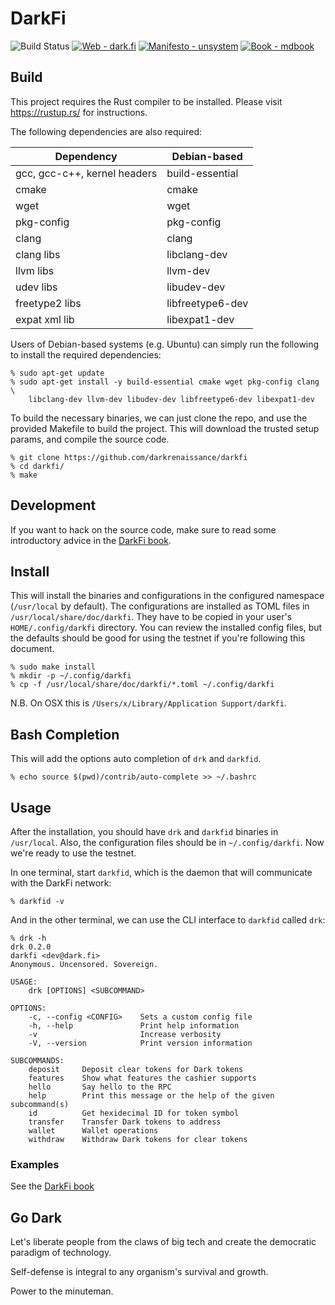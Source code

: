 # DarkFi

![Build Status](https://github.com/darkrenaissance/darkfi/actions/workflows/ci.yml/badge.svg)
[![Web - dark.fi](https://img.shields.io/badge/Web-dark.fi-white?logo=firefox&logoColor=white)](https://dark.fi)
[![Manifesto - unsystem](https://img.shields.io/badge/Manifesto-unsystem-informational?logo=minutemailer&logoColor=white)](https://lists.dyne.org/lurker/message/20211021.123016.3dccaf0c.en.html)
[![Book - mdbook](https://img.shields.io/badge/Book-mdbook-orange?logo=gitbook&logoColor=white)](https://darkrenaissance.github.io/darkfi)

## Build

This project requires the Rust compiler to be installed. 
Please visit https://rustup.rs/ for instructions.

The following dependencies are also required:

|          Dependency          |   Debian-based   |   
|------------------------------|------------------|
| gcc, gcc-c++, kernel headers | build-essential  | 
| cmake                        | cmake            |
| wget                         | wget             | 
| pkg-config                   | pkg-config       | 
| clang                        | clang            | 
| clang libs                   | libclang-dev     | 
| llvm libs                    | llvm-dev         | 
| udev libs                    | libudev-dev      |
| freetype2 libs               | libfreetype6-dev |
| expat xml lib                | libexpat1-dev    |

Users of Debian-based systems (e.g. Ubuntu) can simply run the following 
to install the required dependencies:

```shell
% sudo apt-get update
% sudo apt-get install -y build-essential cmake wget pkg-config clang \
    libclang-dev llvm-dev libudev-dev libfreetype6-dev libexpat1-dev
```

To build the necessary binaries, we can just clone the repo, and use the 
provided Makefile to build the project. This will download the trusted 
setup params, and compile the source code.

```shell
% git clone https://github.com/darkrenaissance/darkfi
% cd darkfi/
% make
```

## Development

If you want to hack on the source code, make sure to read some
introductory advice in the
[DarkFi book](https://darkrenaissance.github.io/darkfi/development.html).


## Install

This will install the binaries and configurations in the configured
namespace (`/usr/local` by default). The configurations are installed
as TOML files in `/usr/local/share/doc/darkfi`. They have to be copied
in your user's `HOME/.config/darkfi` directory. You can review the
installed config files, but the defaults should be good for using
the testnet if you're following this document.

```shell
% sudo make install
% mkdir -p ~/.config/darkfi
% cp -f /usr/local/share/doc/darkfi/*.toml ~/.config/darkfi
```

N.B. On OSX this is `/Users/x/Library/Application Support/darkfi`.

## Bash Completion
This will add the options auto completion of `drk` and `darkfid`.
```shell
% echo source $(pwd)/contrib/auto-complete >> ~/.bashrc
```

## Usage

After the installation, you should have `drk` and `darkfid`
binaries in `/usr/local`. Also, the configuration files should be in
`~/.config/darkfi`. Now we're ready to use the testnet.

In one terminal, start `darkfid`, which is the daemon that will
communicate with the DarkFi network:

```shell
% darkfid -v
```

And in the other terminal, we can use the CLI interface to `darkfid`
called `drk`:

```
% drk -h
drk 0.2.0
darkfi <dev@dark.fi>
Anonymous. Uncensored. Sovereign.

USAGE:
    drk [OPTIONS] <SUBCOMMAND>

OPTIONS:
    -c, --config <CONFIG>    Sets a custom config file
    -h, --help               Print help information
    -v                       Increase verbosity
    -V, --version            Print version information

SUBCOMMANDS:
    deposit     Deposit clear tokens for Dark tokens
    features    Show what features the cashier supports
    hello       Say hello to the RPC
    help        Print this message or the help of the given subcommand(s)
    id          Get hexidecimal ID for token symbol
    transfer    Transfer Dark tokens to address
    wallet      Wallet operations
    withdraw    Withdraw Dark tokens for clear tokens
```

### Examples

See the [DarkFi book](https://darkrenaissance.github.io/darkfi)

## Go Dark

Let's liberate people from the claws of big tech and create the
democratic paradigm of technology.

Self-defense is integral to any organism's survival and growth.

Power to the minuteman.

